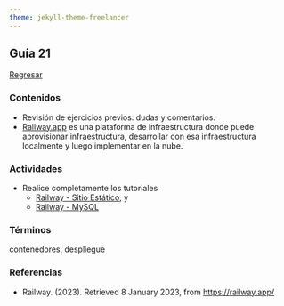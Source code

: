 ```yaml
---
theme: jekyll-theme-freelancer
---
```


## Guía 21

[Regresar](/DAWM/)

### Contenidos

* Revisión de ejercicios previos: dudas y comentarios.
* [Railway.app](https://railway.app/) es una plataforma de infraestructura donde puede aprovisionar infraestructura, desarrollar con esa infraestructura localmente y luego implementar en la nube.


### Actividades

* Realice completamente los tutoriales 
  + [Railway - Sitio Estático](https://dawfiec.github.io/DAWM/tutoriales/railway_sitio_estatico.html), y 
  + [Railway - MySQL](https://dawfiec.github.io/DAWM/tutoriales/railway_msyql.html)

### Términos

contenedores, despliegue

### Referencias

* Railway. (2023). Retrieved 8 January 2023, from https://railway.app/

